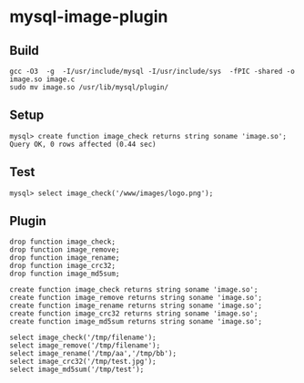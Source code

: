 mysql-image-plugin
==================

Build
-----
	gcc -O3  -g  -I/usr/include/mysql -I/usr/include/sys  -fPIC -shared -o image.so image.c
	sudo mv image.so /usr/lib/mysql/plugin/
	
Setup
-----
	mysql> create function image_check returns string soname 'image.so';
	Query OK, 0 rows affected (0.44 sec)

Test
----
	mysql> select image_check('/www/images/logo.png');
	
Plugin
------
	drop function image_check;
	drop function image_remove;
	drop function image_rename;
	drop function image_crc32;
	drop function image_md5sum;
	
	create function image_check returns string soname 'image.so';
	create function image_remove returns string soname 'image.so';
	create function image_rename returns string soname 'image.so';
	create function image_crc32 returns string soname 'image.so';
	create function image_md5sum returns string soname 'image.so';

	select image_check('/tmp/filename');
	select image_remove('/tmp/filename');
	select image_rename('/tmp/aa','/tmp/bb');
	select image_crc32('/tmp/test.jpg');
	select image_md5sum('/tmp/test');